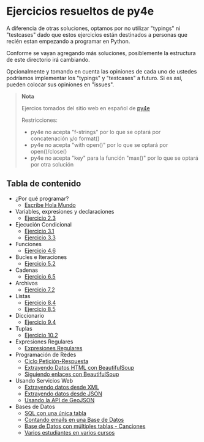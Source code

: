 # Ejercicios resueltos de py4e

A diferencia de otras soluciones, optamos por no utilizar
"typings" ni "testcases" dado que estos ejercicios están destinados
a personas que recién estan empezando a programar en Python.

Conforme se vayan agregando más soluciones, posiblemente la estructura
de este directorio irá cambiando.

Opcionalmente y tomando en cuenta las opiniones de cada uno de
ustedes podríamos implementar los "typings" y "testcases" a futuro. Si
es así, pueden colocar sus opiniones en "issues".

> **Nota**
>
> Ejercios tomados del sitio web en español de [py4e][1]
>
> Restricciones:
>
> * py4e no acepta "f-strings" por lo que se optará por concatenación
>     y/o format()
> * py4e no acepta "with open()" por lo que se optará por open()/close()
> * py4e no acepta "key" para la función "max()" por lo que se optará
>     por otra solución

[1]: https://es.py4e.com/lessons

## Tabla de contenido

* ¿Por qué programar? 
  * [Escribe Hola Mundo](exercises/exercise_01_1.py)
* Variables, expresiones y declaraciones
  * [Ejercicio 2.3](exercises/exercise_02_3.py)
* Ejecución Condicional
  * [Ejercicio 3.1](exercises/exercise_03_1.py)
  * [Ejercicio 3.3](exercises/exercise_03_3.py)
* Funciones
  * [Ejercicio 4.6](exercises/exercise_04_6.py)
* Bucles e Iteraciones
  * [Ejercicio 5.2](exercises/exercise_05_2.py)
* Cadenas
  * [Ejercicio 6.5](exercises/exercise_06_5.py)
* Archivos
  * [Ejercicio 7.2](exercises/exercise_07_2.py)
* Listas
  * [Ejercicio 8.4](exercises/exercise_08_4.py)
  * [Ejercicio 8.5](exercises/exercise_08_5.py)
* Diccionario
  * [Ejercicio 9.4](exercises/exercise_09_4.py)
* Tuplas
  * [Ejercicio 10.2](exercises/exercise_10_2.py)
* Expresiones Regulares
  * [Expresiones Regulares](exercises/exercise_11_1.py)
* Programación de Redes
  * [Ciclo Petición-Respuesta](exercises/exercise_12_1.py)
  * [Extrayendo Datos HTML con BeautifulSoup](exercises/exercise_12_2.py)
  * [Siguiendo enlaces con BeautifulSoup](exercises/exercise_12_3.py)
* Usando Servicios Web
  * [Extrayendo datos desde XML](exercises/exercise_13_1.py)
  * [Extrayendo datos desde JSON](exercises/exercise_13_2.py)
  * [Usando la API de GeoJSON](exercises/exercise_13_3.py)
* Bases de Datos
  * [SQL con una única tabla](exercises/exercise_14_1.py)
  * [Contando emails en una Base de Datos](exercises/exercise_14_2.py)
  * [Base de Datos con múltiples tablas - Canciones](exercises/exercise_14_3.py)
  * [Varios estudiantes en varios cursos](exercises/exercise_14_4.py)